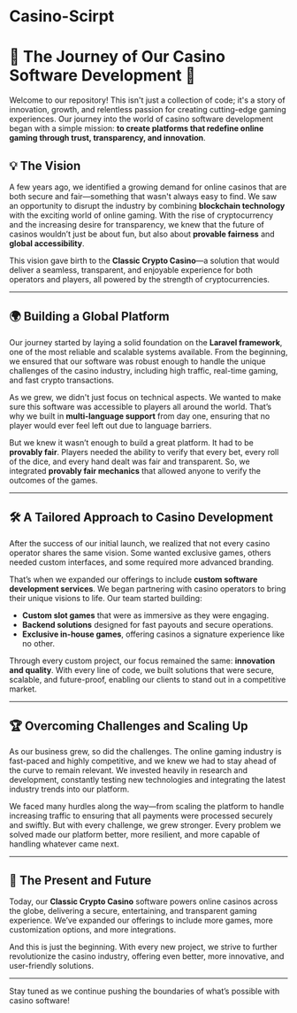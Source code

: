 # Casino-Scirpt


# 🎲 The Journey of Our Casino Software Development 🚀

Welcome to our repository! This isn't just a collection of code; it's a story of innovation, growth, and relentless passion for creating cutting-edge gaming experiences. Our journey into the world of casino software development began with a simple mission: **to create platforms that redefine online gaming through trust, transparency, and innovation**.

## 💡 **The Vision**

A few years ago, we identified a growing demand for online casinos that are both secure and fair—something that wasn't always easy to find. We saw an opportunity to disrupt the industry by combining **blockchain technology** with the exciting world of online gaming. With the rise of cryptocurrency and the increasing desire for transparency, we knew that the future of casinos wouldn’t just be about fun, but also about **provable fairness** and **global accessibility**.

This vision gave birth to the **Classic Crypto Casino**—a solution that would deliver a seamless, transparent, and enjoyable experience for both operators and players, all powered by the strength of cryptocurrencies.

---

## 🌍 **Building a Global Platform**

Our journey started by laying a solid foundation on the **Laravel framework**, one of the most reliable and scalable systems available. From the beginning, we ensured that our software was robust enough to handle the unique challenges of the casino industry, including high traffic, real-time gaming, and fast crypto transactions.

As we grew, we didn't just focus on technical aspects. We wanted to make sure this software was accessible to players all around the world. That’s why we built in **multi-language support** from day one, ensuring that no player would ever feel left out due to language barriers.

But we knew it wasn’t enough to build a great platform. It had to be **provably fair**. Players needed the ability to verify that every bet, every roll of the dice, and every hand dealt was fair and transparent. So, we integrated **provably fair mechanics** that allowed anyone to verify the outcomes of the games.

---

## 🛠️ **A Tailored Approach to Casino Development**

After the success of our initial launch, we realized that not every casino operator shares the same vision. Some wanted exclusive games, others needed custom interfaces, and some required more advanced branding.

That’s when we expanded our offerings to include **custom software development services**. We began partnering with casino operators to bring their unique visions to life. Our team started building:
- **Custom slot games** that were as immersive as they were engaging.
- **Backend solutions** designed for fast payouts and secure operations.
- **Exclusive in-house games**, offering casinos a signature experience like no other.

Through every custom project, our focus remained the same: **innovation and quality**. With every line of code, we built solutions that were secure, scalable, and future-proof, enabling our clients to stand out in a competitive market.

---

## 🏆 **Overcoming Challenges and Scaling Up**

As our business grew, so did the challenges. The online gaming industry is fast-paced and highly competitive, and we knew we had to stay ahead of the curve to remain relevant. We invested heavily in research and development, constantly testing new technologies and integrating the latest industry trends into our platform.

We faced many hurdles along the way—from scaling the platform to handle increasing traffic to ensuring that all payments were processed securely and swiftly. But with every challenge, we grew stronger. Every problem we solved made our platform better, more resilient, and more capable of handling whatever came next.

---

## 🚀 **The Present and Future**

Today, our **Classic Crypto Casino** software powers online casinos across the globe, delivering a secure, entertaining, and transparent gaming experience. We’ve expanded our offerings to include more games, more customization options, and more integrations.

And this is just the beginning. With every new project, we strive to further revolutionize the casino industry, offering even better, more innovative, and user-friendly solutions.

---

Stay tuned as we continue pushing the boundaries of what’s possible with casino software!
